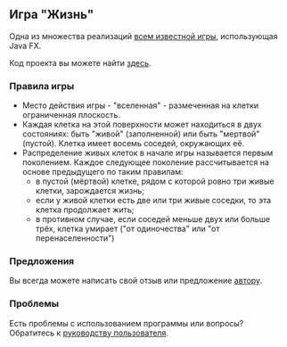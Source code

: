 ## Игра "Жизнь"

Одна из множества реализаций [всем известной игры](https://ru.wikipedia.org/wiki/%D0%98%D0%B3%D1%80%D0%B0_%C2%AB%D0%96%D0%B8%D0%B7%D0%BD%D1%8C%C2%BB), использующая Java FX.

Код проекта вы можете найти [здесь](https://github.com/PirateTigo/lifegame).

### Правила игры

- Место действия игры - "вселенная" - размеченная на клетки ограниченная плоскость.
- Каждая клетка на этой поверхности может находиться в двух состояниях: быть "живой" (заполненной) или быть "мертвой" (пустой). Клетка имеет восемь соседей, окружающих её.
- Распределение живых клеток в начале игры называется первым поколением. Каждое следующее поколение рассчитывается на основе предыдущего по таким правилам:
  - в пустой (мёртвой) клетке, рядом с которой ровно три живые клетки, зарождается жизнь;
  - если у живой клетки есть две или три живые соседки, то эта клетка продолжает жить;
  - в противном случае, если соседей меньше двух или больше трёх, клетка умирает ("от одиночества" или "от перенаселенности")

### Предложения

Вы всегда можете написать свой отзыв или предложение [автору](mailto:piratetigo@gmail.com).

### Проблемы

Есть проблемы с использованием программы или вопросы? Обратитесь к [руководству пользователя](https://github.com/PirateTigo/lifegame/wiki/%D0%A0%D1%83%D0%BA%D0%BE%D0%B2%D0%BE%D0%B4%D1%81%D1%82%D0%B2%D0%BE-%D0%BF%D0%BE%D0%BB%D1%8C%D0%B7%D0%BE%D0%B2%D0%B0%D1%82%D0%B5%D0%BB%D1%8F-%D0%B8%D0%B3%D1%80%D1%8B-%22%D0%96%D0%B8%D0%B7%D0%BD%D1%8C%22).